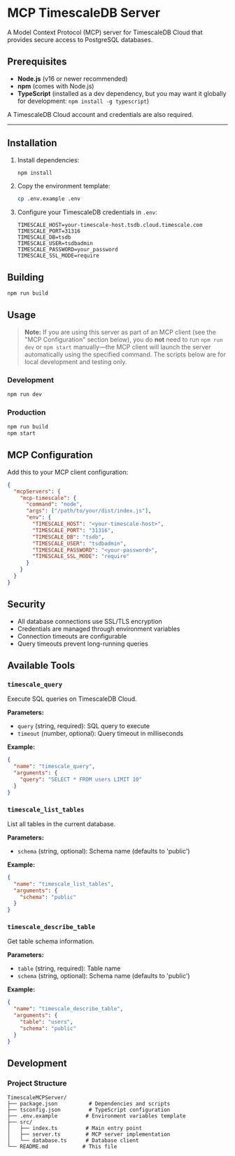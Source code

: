 # MCP TimescaleDB Server

A Model Context Protocol (MCP) server for TimescaleDB Cloud that provides secure access to PostgreSQL databases.

## Prerequisites

- **Node.js** (v16 or newer recommended)
- **npm** (comes with Node.js)
- **TypeScript** (installed as a dev dependency, but you may want it globally for development: `npm install -g typescript`)

A TimescaleDB Cloud account and credentials are also required.

---

## Installation

1. Install dependencies:
   ```bash
   npm install
   ```

2. Copy the environment template:
   ```bash
   cp .env.example .env
   ```

3. Configure your TimescaleDB credentials in `.env`:
   ```env
   TIMESCALE_HOST=your-timescale-host.tsdb.cloud.timescale.com
   TIMESCALE_PORT=31316
   TIMESCALE_DB=tsdb
   TIMESCALE_USER=tsdbadmin
   TIMESCALE_PASSWORD=your_password
   TIMESCALE_SSL_MODE=require
   ```

## Building

```bash
npm run build
```

## Usage

> **Note:** If you are using this server as part of an MCP client (see the "MCP Configuration" section below), you do **not** need to run `npm run dev` or `npm start` manually—the MCP client will launch the server automatically using the specified command. The scripts below are for local development and testing only.

### Development
```bash
npm run dev
```

### Production
```bash
npm run build
npm start
```

## MCP Configuration

Add this to your MCP client configuration:

```json
{
  "mcpServers": {
    "mcp-timescale": {
      "command": "node",
      "args": ["/path/to/your/dist/index.js"],
      "env": {
        "TIMESCALE_HOST": "<your-timescale-host>",
        "TIMESCALE_PORT": "31316",
        "TIMESCALE_DB": "tsdb",
        "TIMESCALE_USER": "tsdbadmin",
        "TIMESCALE_PASSWORD": "<your-password>",
        "TIMESCALE_SSL_MODE": "require"
      }
    }
  }
}
```

## Security

- All database connections use SSL/TLS encryption
- Credentials are managed through environment variables
- Connection timeouts are configurable
- Query timeouts prevent long-running queries

## Available Tools

### `timescale_query`
Execute SQL queries on TimescaleDB Cloud.

**Parameters:**
- `query` (string, required): SQL query to execute
- `timeout` (number, optional): Query timeout in milliseconds

**Example:**
```json
{
  "name": "timescale_query",
  "arguments": {
    "query": "SELECT * FROM users LIMIT 10"
  }
}
```

### `timescale_list_tables`
List all tables in the current database.

**Parameters:**
- `schema` (string, optional): Schema name (defaults to 'public')

**Example:**
```json
{
  "name": "timescale_list_tables",
  "arguments": {
    "schema": "public"
  }
}
```

### `timescale_describe_table`
Get table schema information.

**Parameters:**
- `table` (string, required): Table name
- `schema` (string, optional): Schema name (defaults to 'public')

**Example:**
```json
{
  "name": "timescale_describe_table",
  "arguments": {
    "table": "users",
    "schema": "public"
  }
}
```

## Development

### Project Structure
```
TimescaleMCPServer/
├── package.json          # Dependencies and scripts
├── tsconfig.json         # TypeScript configuration
├── .env.example         # Environment variables template
├── src/
│   ├── index.ts         # Main entry point
│   ├── server.ts        # MCP server implementation
│   └── database.ts      # Database client
└── README.md           # This file
```



